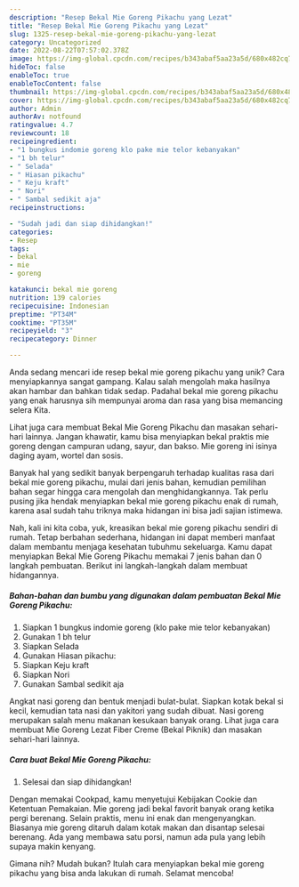 ```yaml
---
description: "Resep Bekal Mie Goreng Pikachu yang Lezat"
title: "Resep Bekal Mie Goreng Pikachu yang Lezat"
slug: 1325-resep-bekal-mie-goreng-pikachu-yang-lezat
category: Uncategorized
date: 2022-08-22T07:57:02.378Z
image: https://img-global.cpcdn.com/recipes/b343abaf5aa23a5d/680x482cq70/bekal-mie-goreng-pikachu-foto-resep-utama.jpg
hideToc: false
enableToc: true
enableTocContent: false
thumbnail: https://img-global.cpcdn.com/recipes/b343abaf5aa23a5d/680x482cq70/bekal-mie-goreng-pikachu-foto-resep-utama.jpg
cover: https://img-global.cpcdn.com/recipes/b343abaf5aa23a5d/680x482cq70/bekal-mie-goreng-pikachu-foto-resep-utama.jpg
author: Admin
authorAv: notfound
ratingvalue: 4.7
reviewcount: 18
recipeingredient:
- "1 bungkus indomie goreng klo pake mie telor kebanyakan"
- "1 bh telur"
- " Selada"
- " Hiasan pikachu"
- " Keju kraft"
- " Nori"
- " Sambal sedikit aja"
recipeinstructions:

- "Sudah jadi dan siap dihidangkan!"
categories:
- Resep
tags:
- bekal
- mie
- goreng

katakunci: bekal mie goreng 
nutrition: 139 calories
recipecuisine: Indonesian
preptime: "PT34M"
cooktime: "PT35M"
recipeyield: "3"
recipecategory: Dinner

---
```





Anda sedang mencari ide resep bekal mie goreng pikachu yang unik? Cara menyiapkannya sangat gampang. Kalau salah mengolah maka hasilnya akan hambar dan bahkan tidak sedap. Padahal bekal mie goreng pikachu yang enak harusnya sih mempunyai aroma dan rasa yang bisa memancing selera Kita.





Lihat juga cara membuat Bekal Mie Goreng Pikachu dan masakan sehari-hari lainnya. Jangan khawatir, kamu bisa menyiapkan bekal praktis mie goreng dengan campuran udang, sayur, dan bakso. Mie goreng ini isinya daging ayam, wortel dan sosis.

Banyak hal yang sedikit banyak berpengaruh terhadap kualitas rasa dari bekal mie goreng pikachu, mulai dari jenis bahan, kemudian pemilihan bahan segar hingga cara mengolah dan menghidangkannya. Tak perlu pusing jika hendak menyiapkan bekal mie goreng pikachu enak di rumah, karena asal sudah tahu triknya maka hidangan ini bisa jadi sajian istimewa.






Nah, kali ini kita coba, yuk, kreasikan bekal mie goreng pikachu sendiri di rumah. Tetap berbahan sederhana, hidangan ini dapat memberi manfaat dalam membantu menjaga kesehatan tubuhmu sekeluarga. Kamu dapat menyiapkan Bekal Mie Goreng Pikachu memakai 7 jenis bahan dan 0 langkah pembuatan. Berikut ini langkah-langkah dalam membuat hidangannya.

<!--inarticleads1-->

##### Bahan-bahan dan bumbu yang digunakan dalam pembuatan Bekal Mie Goreng Pikachu:

1. Siapkan 1 bungkus indomie goreng (klo pake mie telor kebanyakan)
1. Gunakan 1 bh telur
1. Siapkan  Selada
1. Gunakan  Hiasan pikachu:
1. Siapkan  Keju kraft
1. Siapkan  Nori
1. Gunakan  Sambal sedikit aja


Angkat nasi goreng dan bentuk menjadi bulat-bulat. Siapkan kotak bekal si kecil, kemudian tata nasi dan yakitori yang sudah dibuat. Nasi goreng merupakan salah menu makanan kesukaan banyak orang. Lihat juga cara membuat Mie Goreng Lezat Fiber Creme (Bekal Piknik) dan masakan sehari-hari lainnya. 

<!--inarticleads2-->

##### Cara buat Bekal Mie Goreng Pikachu:


1. Selesai dan siap dihidangkan!

Dengan memakai Cookpad, kamu menyetujui Kebijakan Cookie dan Ketentuan Pemakaian. Mie goreng jadi bekal favorit banyak orang ketika pergi berenang. Selain praktis, menu ini enak dan mengenyangkan. Biasanya mie goreng ditaruh dalam kotak makan dan disantap selesai berenang. Ada yang membawa satu porsi, namun ada pula yang lebih supaya makin kenyang. 

Gimana nih? Mudah bukan? Itulah cara menyiapkan bekal mie goreng pikachu yang bisa anda lakukan di rumah. Selamat mencoba!
